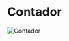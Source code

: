# Contador

![Contador](https://user-images.githubusercontent.com/81498277/136461418-e1047e39-3d29-4f33-8f61-4925503ab4ff.png)
